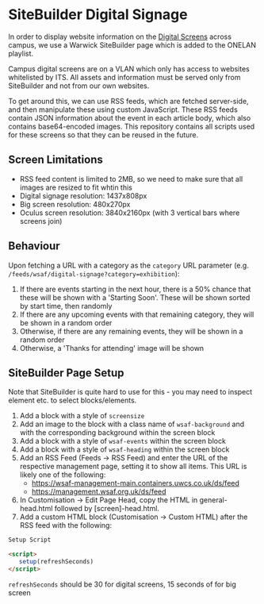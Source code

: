 # SiteBuilder Digital Signage
In order to display website information on the [Digital Screens](https://warwick.ac.uk/services/engagementgroup/marketing/digitalengagement/screens/) across campus, we use a Warwick SiteBuilder page which is added to the ONELAN playlist.

Campus digital screens are on a VLAN which only has access to websites whitelisted by ITS. All assets and information must be served only from SiteBuilder and not from our own websites.

To get around this, we can use RSS feeds, which are fetched server-side, and then manipulate these using custom JavaScript. These RSS feeds contain JSON information about the event in each article body, which also contains base64-encoded images. This repository contains all scripts used for these screens so that they can be reused in the future.

## Screen Limitations
* RSS feed content is limited to 2MB, so we need to make sure that all images are resized to fit whtin this
* Digital signage resolution: 1437x808px
* Big screen resolution: 480x270px
* Oculus screen resolution: 3840x2160px (with 3 vertical bars where screens join)

## Behaviour
Upon fetching a URL with a category as the `category` URL parameter (e.g. `/feeds/wsaf/digital-signage?category=exhibition`):
1. If there are events starting in the next hour, there is a 50% chance that these will be shown with a 'Starting Soon'. These will be shown sorted by start time, then randomly
2. If there are any upcoming events with that remaining category, they will be shown in a random order
3. Otherwise, if there are any remaining events, they will be shown in a random order
4. Otherwise, a 'Thanks for attending' image will be shown

## SiteBuilder Page Setup
Note that SiteBuilder is quite hard to use for this - you may need to inspect element etc. to select blocks/elements.

1. Add a block with a style of `screensize`
2. Add an image to the block with a class name of `wsaf-background` and with the corresponding background within the screen block
3. Add a block with a style of `wsaf-events` within the screen block
4. Add a block with a style of `wsaf-heading` within the screen block
5. Add an RSS Feed (Feeds -> RSS Feed) and enter the URL of the respective management page, setting it to show all items. This URL is likely one of the following:
   * https://wsaf-management-main.containers.uwcs.co.uk/ds/feed
   * https://management.wsaf.org.uk/ds/feed
6. In Customisation -> Edit Page Head, copy the HTML in general-head.html followed by [screen]-head.html.
7. Add a custom HTML block (Customisation -> Custom HTML) after the RSS feed with the following:
```html
Setup Script

<script>
   setup(refreshSeconds)
</script>
```
`refreshSeconds` should be 30 for digital screens, 15 seconds of for big screen